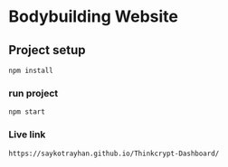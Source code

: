 # Bodybuilding Website

## Project setup

```
npm install
```

### run project

```
npm start
```

### Live link

```
https://saykotrayhan.github.io/Thinkcrypt-Dashboard/
```
